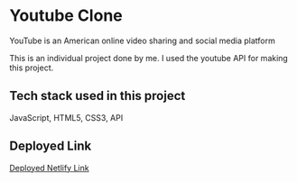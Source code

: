 # Youtube Clone

YouTube is an American online video sharing and social media platform

This is an individual project done by me. I used the youtube API for making this project.

## Tech stack used in this project

JavaScript, HTML5, CSS3, API

## Deployed Link
<a href="https://youtube4masai.netlify.app/">Deployed Netlify Link</a>
